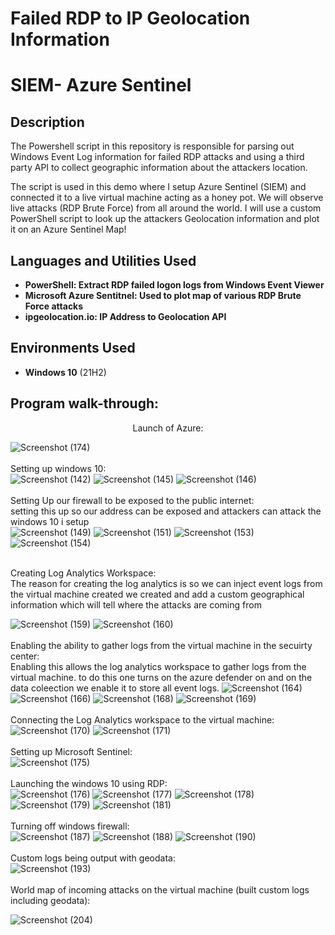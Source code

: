 # Failed RDP to IP Geolocation Information
<h1>SIEM- Azure Sentinel</h1>

<h2>Description</h2>
The Powershell script in this repository is responsible for parsing out Windows Event Log information for failed RDP attacks and using a third party API to collect geographic information about the attackers location.

The script is used in this demo where I setup Azure Sentinel (SIEM) and connected it to a live virtual machine acting as a honey pot. We will observe live attacks (RDP Brute Force) from all around the world. I will use a custom PowerShell script to look up the attackers Geolocation information and plot it on an Azure Sentinel Map!
<br />


<h2>Languages and Utilities Used</h2>

- <b>PowerShell: Extract RDP failed logon logs from Windows Event Viewer</b>
- <b>Microsoft Azure Sentitnel: Used to plot map of various RDP Brute Force attacks</b>
- <b>ipgeolocation.io: IP Address to Geolocation API</b>

<h2>Environments Used </h2>

- <b>Windows 10</b> (21H2)

<h2>Program walk-through:</h2>

<p align="center">
Launch of Azure: <br/>

![Screenshot (174)](https://user-images.githubusercontent.com/20980822/185135848-e7e8c70a-b4b2-4871-b8fe-46e2f5edcf41.png)
<br />
<br />
Setting up windows 10:  <br/>
![Screenshot (142)](https://user-images.githubusercontent.com/20980822/185228225-e2e899af-222e-4abb-a699-8aa437c81ed2.png)
![Screenshot (145)](https://user-images.githubusercontent.com/20980822/185228726-71d7d32a-1f3b-480b-927f-e49abc5109dc.png)
![Screenshot (146)](https://user-images.githubusercontent.com/20980822/185228751-b9f27772-8d60-4b52-8a2e-e9ff43f98864.png)
<br />
<br />
Setting Up our firewall to be exposed to the public internet: <br/>
setting this up so our address can be exposed and attackers can attack the windows 10 i setup <br/>
![Screenshot (149)](https://user-images.githubusercontent.com/20980822/185230192-7cc1a90a-8293-4676-8e14-388a827fa158.png)
![Screenshot (151)](https://user-images.githubusercontent.com/20980822/185230491-91b66c86-2deb-4fb3-bd94-dcc050f18ccb.png)
![Screenshot (153)](https://user-images.githubusercontent.com/20980822/185230569-458e9ccd-4359-4108-b92c-06f4b7657fc1.png)
![Screenshot (154)](https://user-images.githubusercontent.com/20980822/185230668-6620c8a6-e18b-40fa-a0e0-35720fb70c07.png)

<br />
Creating Log Analytics Workspace: <br/>
The reason for creating the log analytics is so we can inject event logs from the virtual machine created we created and add a custom geographical information which will tell where the attacks are coming from

![Screenshot (159)](https://user-images.githubusercontent.com/20980822/185236011-1682e9e4-0867-4e9b-b852-738338c7114f.png)
![Screenshot (160)](https://user-images.githubusercontent.com/20980822/185236068-023b4361-778b-47d0-aee1-a36e3c6c150c.png)
<br />
<br />
Enabling the ability to gather logs from the virtual machine in the secuirty center: <br/>
Enabling this allows the log analytics workspace to gather logs from the virtual machine. to do this one turns on the azure defender on and on the data coleection we enable it to store all event logs.
![Screenshot (164)](https://user-images.githubusercontent.com/20980822/185238198-3044096a-bd70-4387-9cf6-8c1e6aa11539.png)
![Screenshot (166)](https://user-images.githubusercontent.com/20980822/185238211-8dba03e7-186e-4138-aac4-6f2ec3122197.png)
![Screenshot (168)](https://user-images.githubusercontent.com/20980822/185238395-d9c1dfc7-67a5-488b-8db8-be9f038bc658.png)
![Screenshot (169)](https://user-images.githubusercontent.com/20980822/185238400-e43708f1-89e3-426e-b8f8-d5fc27681512.png)
<br />
<br />
Connecting the Log Analytics workspace to the virtual machine:  <br/>
![Screenshot (170)](https://user-images.githubusercontent.com/20980822/185239198-9d3fc345-e282-4b00-b9e1-1dc4cb1e3962.png)
![Screenshot (171)](https://user-images.githubusercontent.com/20980822/185239208-4ef9fd70-b4cd-4bf8-a51d-3ea6fd0adbed.png)
<br />
<br />
Setting up Microsoft Sentinel:  <br/>
![Screenshot (175)](https://user-images.githubusercontent.com/20980822/185240133-ad585c47-bf06-4507-991a-d77e0e0b6615.png)
<br />
<br />
Launching the windows 10 using RDP:  <br/>
![Screenshot (176)](https://user-images.githubusercontent.com/20980822/185241034-0a7a2e94-c2c2-4a5b-9d7a-3e0b12eb07f2.png)
![Screenshot (177)](https://user-images.githubusercontent.com/20980822/185241051-64a133ea-c10b-4992-a036-fe9b9041d92b.png)
![Screenshot (178)](https://user-images.githubusercontent.com/20980822/185241110-53883055-09e0-4b6b-933b-2bd0803c3f4d.png)
![Screenshot (179)](https://user-images.githubusercontent.com/20980822/185241125-83ee8cc7-3b41-4fff-a303-aa55331e41d9.png)
![Screenshot (181)](https://user-images.githubusercontent.com/20980822/185241136-51ac7537-8c09-4829-82b6-1c58575d4ad2.png)
<br />
<br />
Turning off windows firewall:  <br/>
![Screenshot (187)](https://user-images.githubusercontent.com/20980822/185505140-1c0ab197-475a-4ef6-99d6-3ca01b0a43af.png)
![Screenshot (188)](https://user-images.githubusercontent.com/20980822/185505163-3ba4fe8e-8c08-4c1c-850d-67c75619f8a3.png)
![Screenshot (190)](https://user-images.githubusercontent.com/20980822/185505186-142636da-7347-465c-8d05-6fab12291968.png)
<br />
 <br />
Custom logs being output with geodata:  <br/>
![Screenshot (193)](https://user-images.githubusercontent.com/20980822/185505535-d499d4c2-4da9-4ff9-b57f-32498016131e.png)
<br />
<br />
World map of incoming attacks on the virtual machine (built custom logs including geodata):  <br/>

![Screenshot (204)](https://user-images.githubusercontent.com/20980822/185505873-830122c2-e68e-4050-a152-cf2483960fe6.png)
</p>

<!--
 ```diff
- text in red
+ text in green
! text in orange
# text in gray
@@ text in purple (and bold)@@
```
--!>

